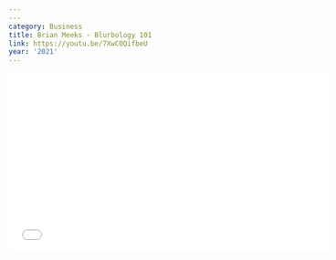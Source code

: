 ```yaml
---
---
category: Business
title: Brian Meeks - Blurbology 101
link: https://youtu.be/7XwCOQifbeU
year: '2021'
---
```

<iframe width="560" height="315" src="{{ page.link }}" frameborder="0" allowfullscreen></iframe>
